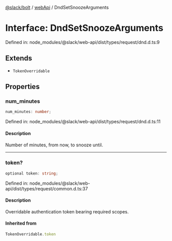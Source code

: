 [@slack/bolt](../../../../index.md) / [webApi](../index.md) / DndSetSnoozeArguments

# Interface: DndSetSnoozeArguments

Defined in: node\_modules/@slack/web-api/dist/types/request/dnd.d.ts:9

## Extends

- `TokenOverridable`

## Properties

### num\_minutes

```ts
num_minutes: number;
```

Defined in: node\_modules/@slack/web-api/dist/types/request/dnd.d.ts:11

#### Description

Number of minutes, from now, to snooze until.

***

### token?

```ts
optional token: string;
```

Defined in: node\_modules/@slack/web-api/dist/types/request/common.d.ts:37

#### Description

Overridable authentication token bearing required scopes.

#### Inherited from

```ts
TokenOverridable.token
```
